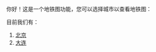 你好！这是一个地铁图功能，您可以选择城市以查看地铁图：

目前我们有：

1. [北京](https://7jfun.github.io/subway/bj/)
2. [大连](https://7jfun.github.io/subway/dl/)
